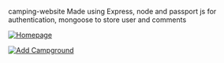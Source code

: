 camping-website
Made using Express, node and passport js for authentication, mongoose to store user and comments

[![Homepage](https://preview.ibb.co/jH41BF/Screen_Shot_2017_04_02_at_6_14_25_PM.png)](https://ibb.co/jQnzyv)

[![Add Campground](https://preview.ibb.co/m4w3Qa/Screen_Shot_2017_04_02_at_6_14_35_PM.png)](https://ibb.co/jPcXJv/)
